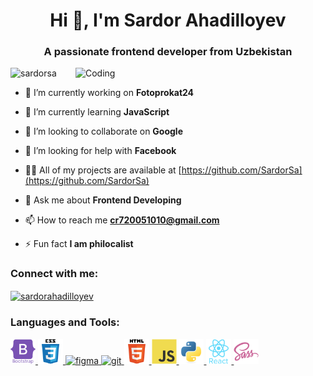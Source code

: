 <h1 align="center">Hi 👋, I'm Sardor Ahadilloyev</h1>
<h3 align="center">A passionate frontend developer from Uzbekistan</h3>
<img align="right" alt="Coding" width="400" src="https://external-content.duckduckgo.com/iu/?u=https%3A%2F%2Fcdn.dribbble.com%2Fusers%2F1059583%2Fscreenshots%2F4171367%2Fcoding-freak.gif&f=1&nofb=1&ipt=e91eb29e77d292a7087253bf7fc045a9ea7590f8876491aa2b9663fa5d10f786&ipo=images">

<p align="left"> <img src="https://komarev.com/ghpvc/?username=sardorsa&label=Profile%20views&color=0e75b6&style=flat" alt="sardorsa" /> </p>

- 🔭 I’m currently working on **Fotoprokat24**

- 🌱 I’m currently learning **JavaScript**

- 👯 I’m looking to collaborate on **Google**

- 🤝 I’m looking for help with **Facebook**

- 👨‍💻 All of my projects are available at [https://github.com/SardorSa](https://github.com/SardorSa)

- 💬 Ask me about **Frontend Developing**

- 📫 How to reach me **cr720051010@gmail.com**

- ⚡ Fun fact **I am philocalist**

<h3 align="left">Connect with me:</h3>
<p align="left">
<a href="https://fb.com/sardorahadilloyev" target="blank"><img align="center" src="https://raw.githubusercontent.com/rahuldkjain/github-profile-readme-generator/master/src/images/icons/Social/facebook.svg" alt="sardorahadilloyev" height="30" width="40" /></a>
</p>

<h3 align="left">Languages and Tools:</h3>
<p align="left"> <a href="https://getbootstrap.com" target="_blank" rel="noreferrer"> <img src="https://raw.githubusercontent.com/devicons/devicon/master/icons/bootstrap/bootstrap-plain-wordmark.svg" alt="bootstrap" width="40" height="40"/> </a> <a href="https://www.w3schools.com/css/" target="_blank" rel="noreferrer"> <img src="https://raw.githubusercontent.com/devicons/devicon/master/icons/css3/css3-original-wordmark.svg" alt="css3" width="40" height="40"/> </a> <a href="https://www.figma.com/" target="_blank" rel="noreferrer"> <img src="https://www.vectorlogo.zone/logos/figma/figma-icon.svg" alt="figma" width="40" height="40"/> </a> <a href="https://git-scm.com/" target="_blank" rel="noreferrer"> <img src="https://www.vectorlogo.zone/logos/git-scm/git-scm-icon.svg" alt="git" width="40" height="40"/> </a> <a href="https://www.w3.org/html/" target="_blank" rel="noreferrer"> <img src="https://raw.githubusercontent.com/devicons/devicon/master/icons/html5/html5-original-wordmark.svg" alt="html5" width="40" height="40"/> </a> <a href="https://developer.mozilla.org/en-US/docs/Web/JavaScript" target="_blank" rel="noreferrer"> <img src="https://raw.githubusercontent.com/devicons/devicon/master/icons/javascript/javascript-original.svg" alt="javascript" width="40" height="40"/> </a> <a href="https://www.python.org" target="_blank" rel="noreferrer"> <img src="https://raw.githubusercontent.com/devicons/devicon/master/icons/python/python-original.svg" alt="python" width="40" height="40"/> </a> <a href="https://reactjs.org/" target="_blank" rel="noreferrer"> <img src="https://raw.githubusercontent.com/devicons/devicon/master/icons/react/react-original-wordmark.svg" alt="react" width="40" height="40"/> </a> <a href="https://sass-lang.com" target="_blank" rel="noreferrer"> <img src="https://raw.githubusercontent.com/devicons/devicon/master/icons/sass/sass-original.svg" alt="sass" width="40" height="40"/> </a> </p>

